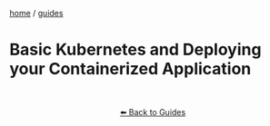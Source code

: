 <p><a href="/">home</a> / <a href="/guides">guides</a></p>
<div class="rainbow-retro"></div>

# Basic Kubernetes and Deploying your Containerized Application


<p class="spacers"> <br /></p>
<div align="center" >
  <p>
    <a href="https://beau.sh/guides/">⬅️ Back to Guides</a>
  </p>
</div>
